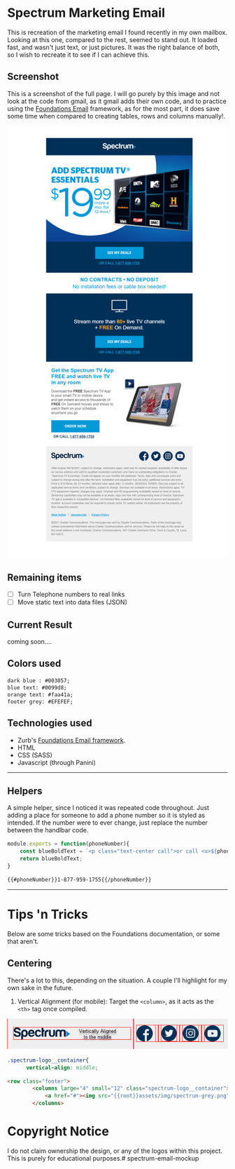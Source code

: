 # Spectrum Marketing Email
This is recreation of the marketing email I found recently in my own mailbox. Looking at this one, compared to the rest, seemed to stand out. It loaded fast, and wasn't just text, or just pictures. It was the right balance of both, so I wish to recreate it to see if I can achieve this. 

## Screenshot
This is a screenshot of the full page. I will go purely by this image and not look at the code from gmail, as it gmail adds their own code, and to practice using the [Foundations Email](https://github.com/foundation/foundation-emails) framework, as for the most part, it does save some time when compared to creating tables, rows and columns manually!.

<img src='./src/assets/img/screencapture-mail-google-mail-u-0-2021-08-23-15_46_23.png' style="width:500px;">

## Remaining items
- [ ]  Turn Telephone numbers to real links
- [ ] Move static text into data files (JSON)

## Current Result

coming soon....

## Colors used
```
dark blue : #003057;
blue text: #0099d8;
orange text: #faa41a;
footer grey: #EFEFEF;

```

## Technologies used
* Zurb's [Foundations Email framework](https://github.com/foundation/foundation-emails).
* HTML
* CSS (SASS)
* Javascript (through Panini)
---
## Helpers
A simple helper, since I noticed it was repeated code throughout. Just adding a place for someone to add a phone number so it is styled as intended. If the number were to ever change, just replace the number between the handlbar code.
```js
module.exports = function(phoneNumber){
    const blueBoldText = `<p class="text-center call">or call <u>${phoneNumber.fn(this)}</u></p>`;
    return blueBoldText;
}
```
```html
{{#phoneNumber}}1-877-959-1755{{/phoneNumber}}
```
---
# Tips 'n Tricks
Below are some tricks based on the Foundations documentation, or some that aren't.
## Centering
There's a lot to this, depending on the situation. A couple I'll highlight for my own sake in the future.
1. Vertical Alignment (for mobile): Target the `<column>`, as it acts as the `<th>` tag once compiled. 
<img src="./screenshots/vertical-alignment02.png">

```css
.spectrum-logo__container{
      vertical-align: middle;
```
```html
<row class="footer">
        <columns large="4" small="12" class="spectrum-logo__container">
            <a href="#"><img src="{{root}}assets/img/spectrum-grey.png" alt="Spectrum"></a>
        </columns>
```



# Copyright Notice
I do not claim ownership the design, or any of the logos within this project. This is purely for educational purposes.# spectrum-email-mockup
